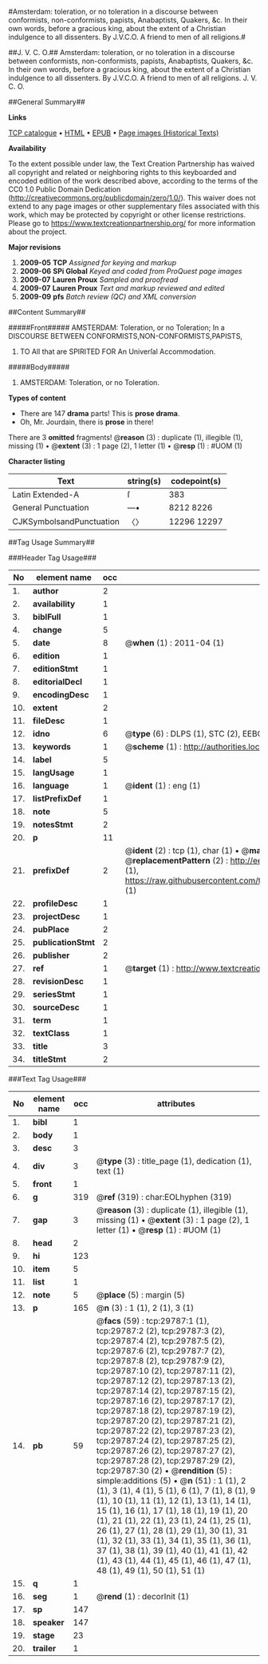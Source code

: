 #Amsterdam: toleration, or no toleration in a discourse between conformists, non-conformists, papists, Anabaptists, Quakers, &c. In their own words, before a gracious king, about the extent of a Christian indulgence to all dissenters. By J.V.C.O. A friend to men of all religions.#

##J. V. C. O.##
Amsterdam: toleration, or no toleration in a discourse between conformists, non-conformists, papists, Anabaptists, Quakers, &c. In their own words, before a gracious king, about the extent of a Christian indulgence to all dissenters. By J.V.C.O. A friend to men of all religions.
J. V. C. O.

##General Summary##

**Links**

[TCP catalogue](http://www.ota.ox.ac.uk/tcp/)  • 
[HTML](http://tei.it.ox.ac.uk/tcp/Texts-HTML/free/A53/A53346.html)  • 
[EPUB](http://tei.it.ox.ac.uk/tcp/Texts-EPUB/free/A53/A53346.epub) • 
[Page images (Historical Texts)](https://historicaltexts.jisc.ac.uk/eebo-99825405e)

**Availability**

To the extent possible under law, the Text Creation Partnership has waived all copyright and related or neighboring rights to this keyboarded and encoded edition of the work described above, according to the terms of the CC0 1.0 Public Domain Dedication (http://creativecommons.org/publicdomain/zero/1.0/). This waiver does not extend to any page images or other supplementary files associated with this work, which may be protected by copyright or other license restrictions. Please go to https://www.textcreationpartnership.org/ for more information about the project.

**Major revisions**

1. __2009-05__ __TCP__ *Assigned for keying and markup*
1. __2009-06__ __SPi Global__ *Keyed and coded from ProQuest page images*
1. __2009-07__ __Lauren Proux__ *Sampled and proofread*
1. __2009-07__ __Lauren Proux__ *Text and markup reviewed and edited*
1. __2009-09__ __pfs__ *Batch review (QC) and XML conversion*

##Content Summary##

#####Front#####
AMSTERDAM: Toleration, or no Toleration; In a DISCOURSE BETWEEN
CONFORMISTS,NON-CONFORMISTS,PAPISTS,
1. TO All that are SPIRITED FOR An Univerſal Accommodation.

#####Body#####

1. AMSTERDAM: Toleration, or no Toleration.

**Types of content**

  * There are 147 **drama** parts! This is **prose drama**.
  * Oh, Mr. Jourdain, there is **prose** in there!

There are 3 **omitted** fragments! 
 @__reason__ (3) : duplicate (1), illegible (1), missing (1)  •  @__extent__ (3) : 1 page (2), 1 letter (1)  •  @__resp__ (1) : #UOM (1)

**Character listing**


|Text|string(s)|codepoint(s)|
|---|---|---|
|Latin Extended-A|ſ|383|
|General Punctuation|—•|8212 8226|
|CJKSymbolsandPunctuation|〈〉|12296 12297|

##Tag Usage Summary##

###Header Tag Usage###

|No|element name|occ|attributes|
|---|---|---|---|
|1.|__author__|2||
|2.|__availability__|1||
|3.|__biblFull__|1||
|4.|__change__|5||
|5.|__date__|8| @__when__ (1) : 2011-04 (1)|
|6.|__edition__|1||
|7.|__editionStmt__|1||
|8.|__editorialDecl__|1||
|9.|__encodingDesc__|1||
|10.|__extent__|2||
|11.|__fileDesc__|1||
|12.|__idno__|6| @__type__ (6) : DLPS (1), STC (2), EEBO-CITATION (1), PROQUEST (1), VID (1)|
|13.|__keywords__|1| @__scheme__ (1) : http://authorities.loc.gov/ (1)|
|14.|__label__|5||
|15.|__langUsage__|1||
|16.|__language__|1| @__ident__ (1) : eng (1)|
|17.|__listPrefixDef__|1||
|18.|__note__|5||
|19.|__notesStmt__|2||
|20.|__p__|11||
|21.|__prefixDef__|2| @__ident__ (2) : tcp (1), char (1)  •  @__matchPattern__ (2) : ([0-9\-]+):([0-9IVX]+) (1), (.+) (1)  •  @__replacementPattern__ (2) : http://eebo.chadwyck.com/downloadtiff?vid=$1&page=$2 (1), https://raw.githubusercontent.com/textcreationpartnership/Texts/master/tcpchars.xml#$1 (1)|
|22.|__profileDesc__|1||
|23.|__projectDesc__|1||
|24.|__pubPlace__|2||
|25.|__publicationStmt__|2||
|26.|__publisher__|2||
|27.|__ref__|1| @__target__ (1) : http://www.textcreationpartnership.org/docs/. (1)|
|28.|__revisionDesc__|1||
|29.|__seriesStmt__|1||
|30.|__sourceDesc__|1||
|31.|__term__|1||
|32.|__textClass__|1||
|33.|__title__|3||
|34.|__titleStmt__|2||


###Text Tag Usage###

|No|element name|occ|attributes|
|---|---|---|---|
|1.|__bibl__|1||
|2.|__body__|1||
|3.|__desc__|3||
|4.|__div__|3| @__type__ (3) : title_page (1), dedication (1), text (1)|
|5.|__front__|1||
|6.|__g__|319| @__ref__ (319) : char:EOLhyphen (319)|
|7.|__gap__|3| @__reason__ (3) : duplicate (1), illegible (1), missing (1)  •  @__extent__ (3) : 1 page (2), 1 letter (1)  •  @__resp__ (1) : #UOM (1)|
|8.|__head__|2||
|9.|__hi__|123||
|10.|__item__|5||
|11.|__list__|1||
|12.|__note__|5| @__place__ (5) : margin (5)|
|13.|__p__|165| @__n__ (3) : 1 (1), 2 (1), 3 (1)|
|14.|__pb__|59| @__facs__ (59) : tcp:29787:1 (1), tcp:29787:2 (2), tcp:29787:3 (2), tcp:29787:4 (2), tcp:29787:5 (2), tcp:29787:6 (2), tcp:29787:7 (2), tcp:29787:8 (2), tcp:29787:9 (2), tcp:29787:10 (2), tcp:29787:11 (2), tcp:29787:12 (2), tcp:29787:13 (2), tcp:29787:14 (2), tcp:29787:15 (2), tcp:29787:16 (2), tcp:29787:17 (2), tcp:29787:18 (2), tcp:29787:19 (2), tcp:29787:20 (2), tcp:29787:21 (2), tcp:29787:22 (2), tcp:29787:23 (2), tcp:29787:24 (2), tcp:29787:25 (2), tcp:29787:26 (2), tcp:29787:27 (2), tcp:29787:28 (2), tcp:29787:29 (2), tcp:29787:30 (2)  •  @__rendition__ (5) : simple:additions (5)  •  @__n__ (51) : 1 (1), 2 (1), 3 (1), 4 (1), 5 (1), 6 (1), 7 (1), 8 (1), 9 (1), 10 (1), 11 (1), 12 (1), 13 (1), 14 (1), 15 (1), 16 (1), 17 (1), 18 (1), 19 (1), 20 (1), 21 (1), 22 (1), 23 (1), 24 (1), 25 (1), 26 (1), 27 (1), 28 (1), 29 (1), 30 (1), 31 (1), 32 (1), 33 (1), 34 (1), 35 (1), 36 (1), 37 (1), 38 (1), 39 (1), 40 (1), 41 (1), 42 (1), 43 (1), 44 (1), 45 (1), 46 (1), 47 (1), 48 (1), 49 (1), 50 (1), 51 (1)|
|15.|__q__|1||
|16.|__seg__|1| @__rend__ (1) : decorInit (1)|
|17.|__sp__|147||
|18.|__speaker__|147||
|19.|__stage__|23||
|20.|__trailer__|1||
